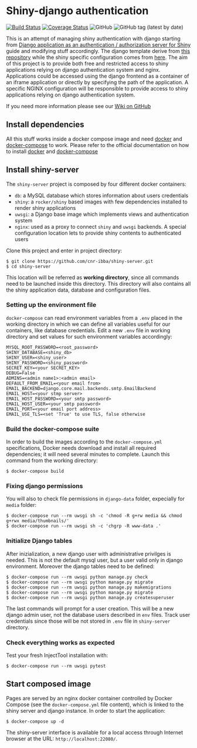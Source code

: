
Shiny-django authentication
===========================

[![Build Status](https://travis-ci.com/cnr-ibba/shiny-server.svg?branch=master)](https://travis-ci.com/cnr-ibba/shiny-server)
[![Coverage Status](https://coveralls.io/repos/github/cnr-ibba/shiny-server/badge.svg)](https://coveralls.io/github/cnr-ibba/shiny-server)
![GitHub](https://img.shields.io/github/license/cnr-ibba/shiny-server)
![GitHub tag (latest by date)](https://img.shields.io/github/v/tag/cnr-ibba/shiny-server)

This is an attempt of managing shiny authentication with django starting from
[Django application as an authentication / authorization server for Shiny](http://pawamoy.github.io/2018/03/15/django-auth-server-for-shiny/)
guide and modifying stuff accordingly. The django template derive from
[this repository](https://github.com/cnr-ibba/dockerfiles/tree/master/compose/django)
while the shiny specific configuration comes from [here](https://github.com/cnr-ibba/dockerfiles/tree/master/compose/shiny).
The aim of this project is to provide both free and restricted access to shiny
applications relying on django authentication system and nginx. Applications could
be accessed using the django frontend as a container of an iframe application or
directly by specifying the path of the application. A specific NGINX configuration
will be responsible to provide access to shiny applications relying on django
authentication system.

If you need more information please see our
[Wiki on GitHub](https://github.com/cnr-ibba/shiny-server/wiki)

Install dependencies
--------------------

All this stuff works inside a docker compose image and need [docker](https://www.docker.com/)
and [docker-compose](https://docs.docker.com/compose/) to work. Please refer to
the official documentation on how to install [docker](https://docs.docker.com/install/)
and [docker-compose](https://docs.docker.com/compose/install/)

Install shiny-server
--------------------

The `shiny-server` project is composed by four different docker containers:
- `db`: a MySQL database which stores information about users credentials
- `shiny`: a `rocker/shiny` based images with few dependencies installed to render
  shiny applications
- `uwsgi`: a Django base image which implements views and authentication system
- `nginx`: used as a proxy to connect `shiny` and `uwsgi` backends. A special
  configuration location lets to provide shiny contents to authenticated users

Clone this project and enter in project directory:

```
$ git clone https://github.com/cnr-ibba/shiny-server.git
$ cd shiny-server
```

This location will be referred as **working directory**, since all commands need
to be launched inside this directory. This directory will also contains all the
shiny application data, database and configuration files.

### Setting up the environment file

`docker-compose` can read environment variables from a `.env` placed in the working
directory in which we can define all variables useful for our containers, like database
credentials. Edit a new `.env` file in working directory and set values for such
environment variables accordingly:

```
MYSQL_ROOT_PASSWORD=<root_password>
SHINY_DATABASE=<shiny_db>
SHINY_USER=<shiny_user>
SHINY_PASSWORD=<shiny_password>
SECRET_KEY=<your SECRET_KEY>
DEBUG=False
ADMINS=<admin name1>:<admin email>
DEFAULT_FROM_EMAIL=<your email from>
EMAIL_BACKEND=django.core.mail.backends.smtp.EmailBackend
EMAIL_HOST=<your stmp server>
EMAIL_HOST_PASSWORD=<your smtp password>
EMAIL_HOST_USER=<your smtp password>
EMAIL_PORT=<your email port address>
EMAIL_USE_TLS=<set 'True' to use TLS, false otherwise
```

### Build the docker-compose suite

In order to build the images according to the `docker-compose.yml` specifications,
Docker needs download and install all required dependencies; it will need several
minutes to complete. Launch this command from the working directory:

```
$ docker-compose build
```

### Fixing django permissions

You will also to check file permissions in `django-data` folder, expecially for `media`
folder:

```
$ docker-compose run --rm uwsgi sh -c 'chmod -R g+rw media && chmod g+rwx media/thumbnails/'
$ docker-compose run --rm uwsgi sh -c 'chgrp -R www-data .'
```

### Initialize Django tables

After inizialization, a new django user with administrative privilges is needed. This is
not the default mysql user, but a user valid only in django environment. Moreover
the django tables need to be defined:

```
$ docker-compose run --rm uwsgi python manage.py check
$ docker-compose run --rm uwsgi python manage.py migrate
$ docker-compose run --rm uwsgi python manage.py makemigrations
$ docker-compose run --rm uwsgi python manage.py migrate
$ docker-compose run --rm uwsgi python manage.py createsuperuser
```

The last commands will prompt for a user creation. This will be a new django
admin user, not the database users described in `env` files. Track user credentials
since those will be not stored in `.env` file in `shiny-server` directory.

### Check everything works as expected

Test  your fresh InjectTool installation with:

```
$ docker-compose run --rm uwsgi pytest
```

Start composed image
--------------------

Pages are served by an nginx docker container controlled by Docker Compose
(see the `docker-compose.yml` file content), which is linked to the shiny
server and django instance. In order to start the application:

```
$ docker-compose up -d
```

The shiny-server interface is available for a local access through Internet browser
at the URL: `http://localhost:22080/`.
